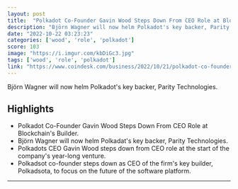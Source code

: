 ```yaml
---
layout: post
title:  "Polkadot Co-Founder Gavin Wood Steps Down From CEO Role at Blockchain's Builder: Report"
description: "Björn Wagner will now helm Polkadot's key backer, Parity Technologies."
date: "2022-10-22 03:23:23"
categories: ['wood', 'role', 'polkadot']
score: 103
image: "https://i.imgur.com/kbDiGc3.jpg"
tags: ['wood', 'role', 'polkadot']
link: "https://www.coindesk.com/business/2022/10/21/polkadot-co-founder-gavin-wood-steps-down-from-ceo-role-at-blockchains-builder-report/?outputType=amp"
---
```


Björn Wagner will now helm Polkadot's key backer, Parity Technologies.

## Highlights

- Polkadot Co-Founder Gavin Wood Steps Down From CEO Role at Blockchain's Builder.
- Björn Wagner will now helm Polkadat's key backer, Parity Technologies.
- Polkadots CEO Gavin Wood steps down from CEO role at the start of the company's year-long venture.
- Polkadsot co-founder steps down as CEO of the firm's key builder, Polkadsota, to focus on the future of the software platform.

---
